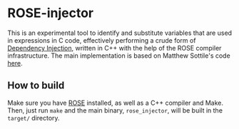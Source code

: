 # ROSE-injector

This is an experimental tool to identify and substitute variables that are used in expressions in C code, effectively performing a crude form of [Dependency Injection](https://en.wikipedia.org/wiki/Dependency_injection), written in C++ with the help of the ROSE compiler infrastructure. The main implementation is based on Matthew Sottile's code [here](https://github.com/rose-compiler/rose/issues/228).

## How to build

Make sure you have [ROSE](https://github.com/rose-compiler/rose) installed, as well as a C++ compiler and Make. Then, just run `make` and the main binary, `rose_injector`, will be built in the `target/` directory.
